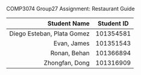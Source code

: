 COMP3074 Group27 Assignment: Restaurant Guide

|      Student Name        |      Student ID     |
|-------------------------:|---------------------|
|      Diego Esteban, Plata Gomez       |      101354581      |
|      Evan, James         |      101351543      |
|      Ronan, Behan        |      101366894      |
|     Zhongfan, Dong       |      101316909      |
